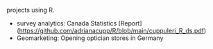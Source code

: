 projects using R.
- survey analytics: Canada Statistics [Report] (https://github.com/adrianacupp/R/blob/main/cuppuleri_R_ds.pdf)
- Geomarketing: Opening optician stores in Germany 
